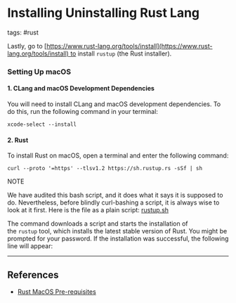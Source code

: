 # Installing Uninstalling Rust Lang
tags: #rust

Lastly, go to [https://www.rust-lang.org/tools/install](https://www.rust-lang.org/tools/install) to install `rustup` (the Rust installer).

### Setting Up macOS[​](https://tauri.app/v1/guides/getting-started/prerequisites/#setting-up-macos "Direct link to heading")

#### 1. CLang and macOS Development Dependencies[​](https://tauri.app/v1/guides/getting-started/prerequisites/#1-clang-and-macos-development-dependencies "Direct link to heading")

You will need to install CLang and macOS development dependencies. To do this, run the following command in your terminal:

```
xcode-select --install
```

#### 2. Rust[​](https://tauri.app/v1/guides/getting-started/prerequisites/#2-rust "Direct link to heading")

To install Rust on macOS, open a terminal and enter the following command:

```
curl --proto '=https' --tlsv1.2 https://sh.rustup.rs -sSf | sh
```

NOTE

We have audited this bash script, and it does what it says it is supposed to do. Nevertheless, before blindly curl-bashing a script, it is always wise to look at it first. Here is the file as a plain script: [rustup.sh](https://sh.rustup.rs/)

The command downloads a script and starts the installation of the `rustup` tool, which installs the latest stable version of Rust. You might be prompted for your password. If the installation was successful, the following line will appear:

___
## References
- [Rust MacOS Pre-requisites](https://tauri.app/v1/guides/getting-started/prerequisites/#setting-up-macos)